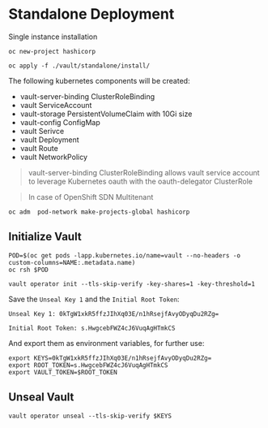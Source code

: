 
# Standalone Deployment

Single instance installation

```
oc new-project hashicorp

oc apply -f ./vault/standalone/install/
```

The following kubernetes components will be created:

* vault-server-binding ClusterRoleBinding
* vault ServiceAccount
* vault-storage PersistentVolumeClaim with 10Gi size
* vault-config ConfigMap
* vault Serivce
* vault Deployment
* vault Route
* vault NetworkPolicy

>
> vault-server-binding ClusterRoleBinding allows vault service account to leverage Kubernetes oauth with the oauth-delegator ClusterRole
>

>
> In case of OpenShift SDN Multitenant
>

```
oc adm  pod-network make-projects-global hashicorp
```


## Initialize Vault

```
POD=$(oc get pods -lapp.kubernetes.io/name=vault --no-headers -o custom-columns=NAME:.metadata.name)
oc rsh $POD

vault operator init --tls-skip-verify -key-shares=1 -key-threshold=1
```

Save the `Unseal Key 1` and the `Initial Root Token`:

```
Unseal Key 1: 0kTgW1xkR5ffzJIhXq03E/n1hRsejfAvyODyqDu2RZg=

Initial Root Token: s.HwgcebFWZ4cJ6VuqAgHTmkCS
```

And export them as environment variables, for further use:

```
export KEYS=0kTgW1xkR5ffzJIhXq03E/n1hRsejfAvyODyqDu2RZg=
export ROOT_TOKEN=s.HwgcebFWZ4cJ6VuqAgHTmkCS
export VAULT_TOKEN=$ROOT_TOKEN
```

## Unseal Vault

```
vault operator unseal --tls-skip-verify $KEYS
```